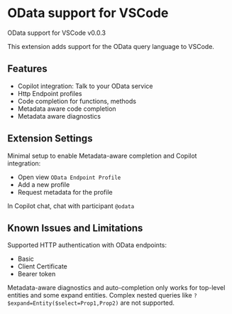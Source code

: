 # OData support for VSCode

OData support for VSCode v0.0.3

This extension adds support for the OData query language to VSCode. 

## Features

- Copilot integration: Talk to your OData service
- Http Endpoint profiles
- Code completion for functions, methods
- Metadata aware code completion
- Metadata aware diagnostics

## Extension Settings

Minimal setup to enable Metadata-aware completion and Copilot integration:
- Open view `OData Endpoint Profile`
- Add a new profile
- Request metadata for the profile

In Copilot chat, chat with participant `@odata`

## Known Issues and Limitations

Supported HTTP authentication with OData endpoints: 
- Basic
- Client Certificate
- Bearer token

Metadata-aware diagnostics and auto-completion only works for top-level entities and some expand entities. Complex nested queries like `?$expand=Entity($select=Prop1,Prop2)` are not supported. 
